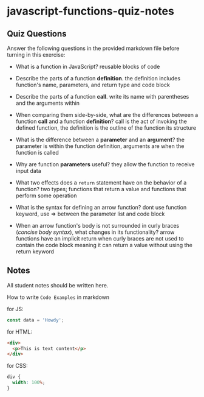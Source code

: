 # javascript-functions-quiz-notes

## Quiz Questions

Answer the following questions in the provided markdown file before turning in this exercise:

- What is a function in JavaScript?
  reusable blocks of code

- Describe the parts of a function **definition**.
  the definition includes function's name, parameters, and return type and code block

- Describe the parts of a function **call**.
  write its name with parentheses and the arguments within

- When comparing them side-by-side, what are the differences between a function **call** and a function **definition**?
  call is the act of invoking the defined function, the definition is the outline of the function its structure

- What is the difference between a **parameter** and an **argument**?
  the parameter is within the function definition, arguments are when the function is called

- Why are function **parameters** useful?
  they allow the function to receive input data

- What two effects does a `return` statement have on the behavior of a function?
  two types; functions that return a value and functions that perform some operation

- What is the syntax for defining an arrow function?
  dont use function keyword, use => between the parameter list and code block

- When an arrow function's body is not surrounded in curly braces (_concise body syntax_), what changes in its functionality?
  arrow functions have an implicit return when curly braces are not used to contain the code block
  meaning it can return a value without using the return keyword

## Notes

All student notes should be written here.

How to write `Code Examples` in markdown

for JS:

```javascript
const data = 'Howdy';
```

for HTML:

```html
<div>
  <p>This is text content</p>
</div>
```

for CSS:

```css
div {
  width: 100%;
}
```
